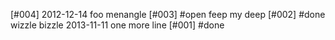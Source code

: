 [#004] 2012-12-14 foo
  menangle
[#003] #open feep my deep
[#002]       #done wizzle bizzle 2013-11-11
               one more line
[#001]       #done 
